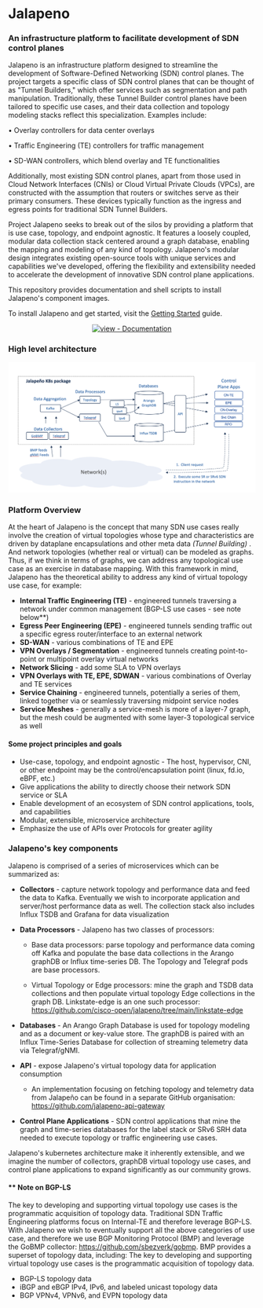 # Jalapeno

### An infrastructure platform to facilitate development of SDN control planes

Jalapeno is an infrastructure platform designed to streamline the development of Software-Defined Networking (SDN) control planes. The project targets a specific class of SDN control planes that can be thought of as "Tunnel Builders," which offer services such as segmentation and path manipulation. Traditionally, these Tunnel Builder control planes have been tailored to specific use cases, and their data collection and topology modeling stacks reflect this specialization. Examples include:

•  Overlay controllers for data center overlays

•  Traffic Engineering (TE) controllers for traffic management

•  SD-WAN controllers, which blend overlay and TE functionalities

Additionally, most existing SDN control planes, apart from those used in Cloud Network Interfaces (CNIs) or Cloud Virtual Private Clouds (VPCs), are constructed with the assumption that routers or switches serve as their primary consumers. These devices typically function as the ingress and egress points for traditional SDN Tunnel Builders.

Project Jalapeno seeks to break out of the silos by providing a platform that is use case, topology, and endpoint agnostic. It features a loosely coupled, modular data collection stack centered around a graph database, enabling the mapping and modeling of any kind of topology. Jalapeno's modular design integrates existing open-source tools with unique services and capabilities we've developed, offering the flexibility and extensibility needed to accelerate the development of innovative SDN control plane applications.

This repository provides documentation and shell scripts to install Jalapeno's component images.

To install Jalapeno and get started, visit the [Getting Started](https://cisco-open.github.io/jalapeno/install/gettingstarted/) guide.

<div align="center">

[![view - Documentation](https://img.shields.io/badge/view-Documentation-blue?style=for-the-badge)](https://cisco-open.github.io/jalapeno "Go to project documentation")

</div>

### High level architecture

![jalapeno_architecture](docs/img/jalapeno_architecture.png "jalapeno architecture")

### Platform Overview

At the heart of Jalapeno is the concept that many SDN use cases really involve the creation of virtual topologies whose type and characteristics are driven by dataplane encapsulations and other meta data *(Tunnel Building)* . And network topologies (whether real or virtual) can be modeled as graphs. Thus, if we think in terms of graphs, we can address any topological use case as an exercise in database mapping. With this framework in mind, Jalapeno has the theoretical ability to address any kind of virtual topology use case, for example:

* **Internal Traffic Engineering (TE)** - engineered tunnels traversing a network under common management (BGP-LS use cases - see note below**)
* **Egress Peer Engineering (EPE)** - engineered tunnels sending traffic out a specific egress router/interface to an external network
* **SD-WAN** - various combinations of TE and EPE
* **VPN Overlays / Segmentation** - engineered tunnels creating point-to-point or multipoint overlay virtual networks
* **Network Slicing** - add some SLA to VPN overlays
* **VPN Overlays with TE, EPE, SDWAN** - various combinations of Overlay and TE services
* **Service Chaining** - engineered tunnels, potentially a series of them, linked together via or seamlessly traversing midpoint service nodes
* **Service Meshes** - generally a service-mesh is more of a layer-7 graph, but the mesh could be augmented with some layer-3 topological service as well

#### Some project principles and goals

* Use-case, topology, and endpoint agnostic - The host, hypervisor, CNI, or other endpoint may be the control/encapsulation point (linux, fd.io, eBPF, etc.)
* Give applications the ability to directly choose their network SDN service or SLA
* Enable development of an ecosystem of SDN control applications, tools, and capabilities
* Modular, extensible, microservice architecture
* Emphasize the use of APIs over Protocols for greater agility

### Jalapeno's key components

Jalapeno is comprised of a series of microservices which can be summarized as:

* **Collectors** - capture network topology and performance data and feed the data to Kafka.  Eventually we wish to incorporate application and server/host performance data as well.  The collection stack also includes Influx TSDB and Grafana for data visualization

* **Data Processors** - Jalapeno has two classes of processors:
  
    * Base data processors: parse topology and performance data coming off Kafka and populate the base data collections in the Arango graphDB or Influx time-series DB.  The Topology and Telegraf pods are base processors.
  
    * Virtual Topology or Edge processors: mine the graph and TSDB data collections and then populate virtual topology Edge collections in the graph DB.  Linkstate-edge is an one such processor: <https://github.com/cisco-open/jalapeno/tree/main/linkstate-edge>

* **Databases** - An Arango Graph Database is used for topology modeling and as a document or key-value store. The graphDB is paired with an Influx Time-Series Database for collection of streaming telemetry data via Telegraf/gNMI.
  
* **API** - expose Jalapeno's virtual topology data for application consumption 
    * An implementation focusing on fetching topology and telemetry data from Jalapeño can be found in a separate GitHub organisation: <https://github.com/jalapeno-api-gateway>

* **Control Plane Applications** - SDN control applications that mine the graph and time-series databases for the label stack or SRv6 SRH data needed to execute topology or traffic engineering use cases. 

Jalapeno's kubernetes architecture make it inherently extensible, and we imagine the number of collectors, graphDB virtual topology use cases, and control plane applications to expand significantly as our community grows.

#### ** Note on BGP-LS

The key to developing and supporting virtual topology use cases is the programmatic acquisition of topology data.  Traditional SDN Traffic Engineering platforms focus on Internal-TE and therefore leverage BGP-LS. With Jalapeno we wish to eventually support all the above categories of use case, and therefore we use BGP Monitoring Protocol (BMP) and leverage the GoBMP collector:  <https://github.com/sbezverk/gobmp>. BMP provides a superset of topology data, including:
The key to developing and supporting virtual topology use cases is the programmatic acquisition of topology data.  

* BGP-LS topology data
* iBGP and eBGP IPv4, IPv6, and labeled unicast topology data
* BGP VPNv4, VPNv6, and EVPN topology data
